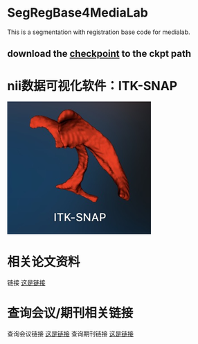 # SegRegBase4MediaLab
This is a segmentation with registration base code for medialab.

## download the [checkpoint](https://drive.google.com/file/d/1FT6BcyaIazeB1czOoWUNjD3jB935I-fH/view?usp=drive_link) to the ckpt path

# nii数据可视化软件：ITK-SNAP
![image](https://github.com/JiaWang0704/SegRegBase4MediaLab/blob/main/img/itk.jpg)

# 相关论文资料
链接 [这是链接](https://1drv.ms/f/s!AkjwY4uNyg07gcMqBjkThlGshwpHJQ?e=kSj1KW)

# 查询会议/期刊相关链接
查询会议链接 [这是链接](https://www.myhuiban.com/)
查询期刊链接 [这是链接](https://www.myhuiban.com/)

